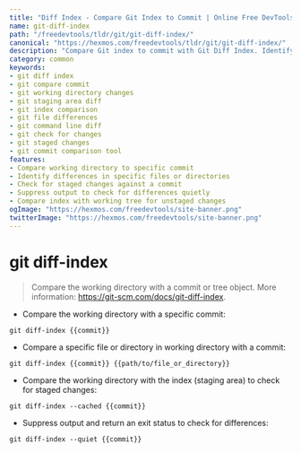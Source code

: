 ```yaml
---
title: "Diff Index - Compare Git Index to Commit | Online Free DevTools by Hexmos"
name: git-diff-index
path: "/freedevtools/tldr/git/git-diff-index/"
canonical: "https://hexmos.com/freedevtools/tldr/git/git-diff-index/"
description: "Compare Git index to commit with Git Diff Index. Identify changes between working directory and staging area. Free online tool, no registration required."
category: common
keywords:
- git diff index
- git compare commit
- git working directory changes
- git staging area diff
- git index comparison
- git file differences
- git command line diff
- git check for changes
- git staged changes
- git commit comparison tool
features:
- Compare working directory to specific commit
- Identify differences in specific files or directories
- Check for staged changes against a commit
- Suppress output to check for differences quietly
- Compare index with working tree for unstaged changes
ogImage: "https://hexmos.com/freedevtools/site-banner.png"
twitterImage: "https://hexmos.com/freedevtools/site-banner.png"
---
```


# git diff-index

> Compare the working directory with a commit or tree object.
> More information: <https://git-scm.com/docs/git-diff-index>.

- Compare the working directory with a specific commit:

`git diff-index {{commit}}`

- Compare a specific file or directory in working directory with a commit:

`git diff-index {{commit}} {{path/to/file_or_directory}}`

- Compare the working directory with the index (staging area) to check for staged changes:

`git diff-index --cached {{commit}}`

- Suppress output and return an exit status to check for differences:

`git diff-index --quiet {{commit}}`
